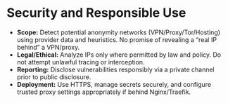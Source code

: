 # Security and Responsible Use

- **Scope:** Detect potential anonymity networks (VPN/Proxy/Tor/Hosting) using provider data and heuristics. No promise of revealing a “real IP behind” a VPN/proxy.
- **Legal/Ethical:** Analyze IPs only where permitted by law and policy. Do not attempt unlawful tracing or interception.
- **Reporting:** Disclose vulnerabilities responsibly via a private channel prior to public disclosure.
- **Deployment:** Use HTTPS, manage secrets securely, and configure trusted proxy settings appropriately if behind Nginx/Traefik.
